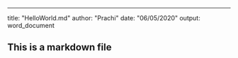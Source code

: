 ---
title: "HelloWorld.md"
author: "Prachi"
date: "06/05/2020"
output: word_document

## This is a markdown file




